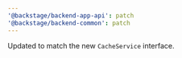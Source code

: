 ```yaml
---
'@backstage/backend-app-api': patch
'@backstage/backend-common': patch
---
```


Updated to match the new `CacheService` interface.
